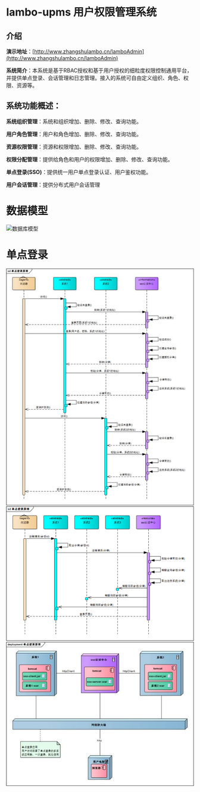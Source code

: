 # lambo-upms 用户权限管理系统

## 介绍

**演示地址**：[http://www.zhangshulambo.cn/lamboAdmin](http://www.zhangshulambo.cn/lamboAdmin)

**系统简介**：本系统是基于RBAC授权和基于用户授权的细粒度权限控制通用平台，并提供单点登录、会话管理和日志管理。接入的系统可自由定义组织、角色、权限、资源等。


## 系统功能概述：

**系统组织管理**：系统和组织增加、删除、修改、查询功能。

**用户角色管理**：用户和角色增加、删除、修改、查询功能。

**资源权限管理**：资源和权限增加、删除、修改、查询功能。

**权限分配管理**：提供给角色和用户的权限增加、删除、修改、查询功能。

**单点登录(SSO)**：提供统一用户单点登录认证、用户鉴权功能。

**用户会话管理**：提供分布式用户会话管理


# 数据模型
![数据库模型](lambo-upms-server/src/main/webapp/resources/lambo-upms-datamodel.jpg)

# 单点登录
![sso-login.jpg](lambo-upms-server/src/main/webapp/resources/sso-login.jpg)
![sso-logout.png](lambo-upms-server/src/main/webapp/resources/sso-logout.png)
![sso-deploy.jpg](lambo-upms-server/src/main/webapp/resources/sso-deploy.jpg)
